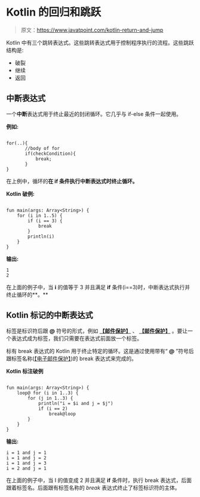 # Kotlin 的回归和跳跃

> 原文：<https://www.javatpoint.com/kotlin-return-and-jump>

Kotlin 中有三个跳转表达式。这些跳转表达式用于控制程序执行的流程。这些跳跃结构是:

*   破裂
*   继续
*   返回

## 中断表达式

一个**中断**表达式用于终止最近的封闭循环。它几乎与 if-else 条件一起使用。

**例如:**

```

for(..){
       //body of for
       if(checkCondition){
           break;
       }
}

```

在上例中，循环的**在 **if** 条件执行中断表达式时终止循环。**

**Kotlin 破例:**

```

fun main(args: Array<String>) {
    for (i in 1..5) {
        if (i == 3) {
            break
        }
        println(i)
    }
}

```

**输出:**

```
1
2

```

在上面的例子中，当 **i** 的值等于 3 并且满足 **if** 条件(i==3)时，中断表达式执行并终止循环的**。**

## Kotlin 标记的中断表达式

标签是标识符后跟 **@** 符号的形式，例如 **[【邮件保护】](/cdn-cgi/l/email-protection)** 、 **[【邮件保护】](/cdn-cgi/l/email-protection)** 。要让一个表达式成为标签，我们只需要在表达式前面放一个标签。

标有 break 表达式的 Kotlin 用于终止特定的循环。这是通过使用带有“ **@** ”符号后跟标签名称([【电子邮件保护】](/cdn-cgi/l/email-protection))的 break 表达式来完成的。

**Kotlin 标注破例**

```

fun main(args: Array<String>) {
    loop@ for (i in 1..3) {
        for (j in 1..3) {
            println("i = $i and j = $j")
            if (i == 2)
                break@loop
        }
    }
}

```

**输出:**

```
i = 1 and j = 1
i = 1 and j = 2
i = 1 and j = 3
i = 2 and j = 1

```

在上面的例子中，当 I 的值变成 2 并且满足 **if** 条件时，执行 break 表达式，后面跟着标签名。后面跟有标签名称的 *break* 表达式终止了标签标识符的主体。